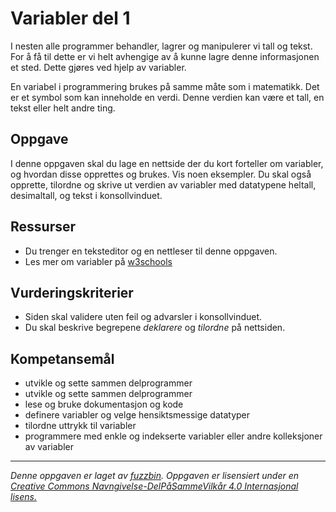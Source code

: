 Variabler del 1
===============
I nesten alle programmer behandler, lagrer og manipulerer vi tall og tekst. For å få til dette er vi helt avhengige av å kunne lagre denne informasjonen et sted. Dette gjøres ved hjelp av variabler.

En variabel i programmering brukes på samme måte som i matematikk. Det er et symbol som kan inneholde en verdi. Denne verdien kan være et tall, en tekst eller helt andre ting.

Oppgave
-------
I denne oppgaven skal du lage en nettside der du kort forteller om variabler, og hvordan disse opprettes og brukes. Vis noen eksempler. Du skal også opprette, tilordne  og skrive ut verdien av variabler med datatypene heltall, desimaltall, og tekst i konsollvinduet.

Ressurser
---------
* Du trenger en teksteditor og en nettleser til denne oppgaven.
* Les mer om variabler på [w3schools](http://www.w3schools.com/js/js_variables.asp)

Vurderingskriterier
-------------------
* Siden skal validere uten feil og advarsler i konsollvinduet.
* Du skal beskrive begrepene *deklarere* og *tilordne* på nettsiden.

Kompetansemål
-------------
* utvikle og sette sammen delprogrammer
* utvikle og sette sammen delprogrammer
* lese og bruke dokumentasjon og kode
* definere variabler og velge hensiktsmessige datatyper
* tilordne uttrykk til variabler
* programmere med enkle og indekserte variabler eller andre kolleksjoner av variabler

---

_Denne oppgaven er laget av [fuzzbin](https://github.com/fuzzbin). Oppgaven er lisensiert under en [Creative Commons Navngivelse-DelPåSammeVilkår 4.0 Internasjonal lisens.
](http://creativecommons.org/licenses/by-sa/4.0/)_
